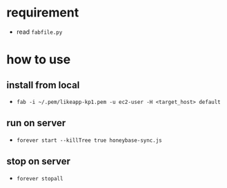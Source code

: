 # requirement
- read `fabfile.py`

# how to use
## install from local
- `fab -i ~/.pem/likeapp-kp1.pem -u ec2-user -H <target_host> default`

## run on server
- `forever start --killTree true honeybase-sync.js`

## stop on server
- `forever stopall`
